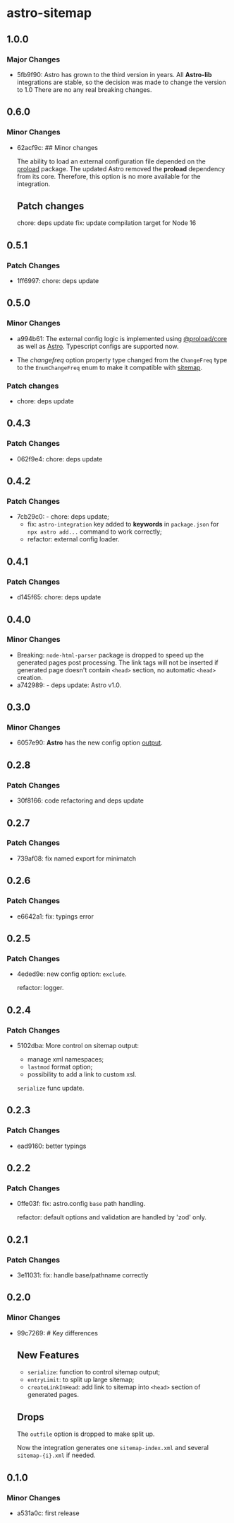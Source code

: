 # astro-sitemap

## 1.0.0

### Major Changes

- 5fb9f90: Astro has grown to the third version in years. All **Astro-lib** integrations are stable, so the decision was made to change the version to 1.0
  There are no any real breaking changes.

## 0.6.0

### Minor Changes

- 62acf9c: ## Minor changes

  The ability to load an external configuration file depended on the [proload](https://github.com/natemoo-re/proload) package.
  The updated Astro removed the **proload** dependency from its core. Therefore, this option is no more available for the integration.

  ## Patch changes

  chore: deps update
  fix: update compilation target for Node 16

## 0.5.1

### Patch Changes

- 1ff6997: chore: deps update

## 0.5.0

### Minor Changes

- a994b61: The external config logic is implemented using [@proload/core](https://github.com/natemoo-re/proload) as well as [Astro](https://github.com/withastro/astro). Typescript configs are supported now.

- The _changefreq_ option property type changed from the `ChangeFreq` type to the `EnumChangeFreq` enum to make it compatible with [sitemap](https://github.com/ekalinin/sitemap.js).

### Patch changes

- chore: deps update

## 0.4.3

### Patch Changes

- 062f9e4: chore: deps update

## 0.4.2

### Patch Changes

- 7cb29c0: - chore: deps update;
  - fix: `astro-integration` key added to **keywords** in `package.json` for `npx astro add...` command to work correctly;
  - refactor: external config loader.

## 0.4.1

### Patch Changes

- d145f65: chore: deps update

## 0.4.0

### Minor Changes

- Breaking: `node-html-parser` package is dropped to speed up the generated pages post processing. The link tags will not be inserted if generated page doesn't contain `<head>` section, no automatic `<head>` creation.
- a742989: - deps update: Astro v1.0.

## 0.3.0

### Minor Changes

- 6057e90: **Astro** has the new config option [output](https://docs.astro.build/en/reference/configuration-reference/#output).

## 0.2.8

### Patch Changes

- 30f8166: code refactoring and deps update

## 0.2.7

### Patch Changes

- 739af08: fix named export for minimatch

## 0.2.6

### Patch Changes

- e6642a1: fix: typings error

## 0.2.5

### Patch Changes

- 4eded9e: new config option: `exclude`.

  refactor: logger.

## 0.2.4

### Patch Changes

- 5102dba: More control on sitemap output:

  - manage xml namespaces;
  - `lastmod` format option;
  - possibility to add a link to custom xsl.

  `serialize` func update.

## 0.2.3

### Patch Changes

- ead9160: better typings

## 0.2.2

### Patch Changes

- 0ffe03f: fix: astro.config `base` path handling.

  refactor: default options and validation are handled by 'zod' only.

## 0.2.1

### Patch Changes

- 3e11031: fix: handle base/pathname correctly

## 0.2.0

### Minor Changes

- 99c7269: # Key differences

  ## New Features

  - `serialize`: function to control sitemap output;
  - `entryLimit`: to split up large sitemap;
  - `createLinkInHead`: add link to sitemap into `<head>` section of generated pages.

  ## Drops

  The `outfile` option is dropped to make split up.

  Now the integration generates one `sitemap-index.xml` and several `sitemap-{i}.xml` if needed.

## 0.1.0

### Minor Changes

- a531a0c: first release
